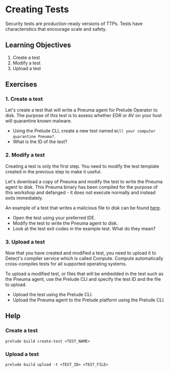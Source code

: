 # Creating Tests

Security tests are production-ready versions of TTPs. Tests have characteristics that encourage scale and safety.

## Learning Objectives

1. Create a test
2. Modify a test
3. Upload a test

## Exercises

### 1. Create a test

Let's create a test that will write a Pneuma agent for Prelude Operator to disk. The purpose of this test is to assess whether EDR or AV on your host will quarantine known malware.

- Using the Prelude CLI, create a new test named `Will your computer quarantine Pneuma?`.
- What is the ID of the test?

### 2. Modify a test

Creating a test is only the first step. You need to modify the test template created in the previous step to make it useful.

Let's download a copy of Pneuma and modify the test to write the Pneuma agent to disk. This Pneuma binary has been compiled for the purpose of this workshop and defanged - it does not execute normally and instead exits immediately.

An example of a test that writes a malicious file to disk can be found [here]().

- Open the test using your preferred IDE.
- Modify the test to write the Pneuma agent to disk.
- Look at the test exit codes in the example test. What do they mean?

### 3. Upload a test

Now that you have created and modified a test, you need to upload it to Detect's compiler service which is called Compute. Compute automatically cross-compiles tests for all supported operating systems.

To upload a modified test, or files that will be embedded in the test such as the Pneuma agent, use the Prelude CLI and specify the test ID and the file to upload.

- Upload the test using the Prelude CLI.
- Upload the Pneuma agent to the Prelude platform using the Prelude CLI.

## Help

### Create a test

```
prelude build create-test <TEST_NAME>
```

### Upload a test

```
prelude build upload -t <TEST_ID> <TEST_FILE>
```
